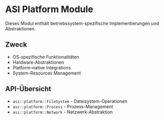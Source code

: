 # ASI Platform Module

Dieses Modul enthält betriebssystem-spezifische Implementierungen und Abstraktionen.

## Zweck

- OS-spezifische Funktionalitäten
- Hardware-Abstraktionen
- Platform-native Integrations
- System-Resources Management

## API-Übersicht

- `asi::platform::FileSystem` - Dateisystem-Operationen
- `asi::platform::Process` - Prozess-Management
- `asi::platform::Network` - Netzwerk-Abstraktion
